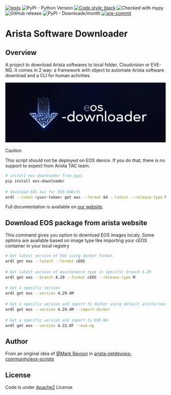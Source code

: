[![tests](https://github.com/titom73/eos-downloader/actions/workflows/pr-management.yml/badge.svg?event=push)](https://github.com/titom73/eos-downloader/actions/workflows/pr-management.yml)
![PyPI - Python Version](https://img.shields.io/pypi/pyversions/eos-downloader)
[![Code style: black](https://img.shields.io/badge/code%20style-black-000000.svg)](https://github.com/psf/black)
![Checked with mypy](http://www.mypy-lang.org/static/mypy_badge.svg)
![GitHub release](https://img.shields.io/github/v/release/titom73/arista-downloader)
![PyPI - Downloads/month](https://img.shields.io/pypi/dm/eos-downloader)
[![pre-commit](https://img.shields.io/badge/pre--commit-enabled-brightgreen?logo=pre-commit&logoColor=white)](https://github.com/pre-commit/pre-commit)

# Arista Software Downloader

## Overview

A project to download Arista softwares to local folder, Cloudvision or EVE-NG. It comes in 2 way: a framework with object to automate Arista software download and a CLI for human activities.

<img src='docs/imgs/logo.jpg' class="center" width="800px" />

> [!CAUTION]
> This script should not be deployed on EOS device. If you do that, there is no support to expect from Arista TAC team.

```bash
# install eos-downloader from pypi
pip install eos-downloader

# download EOS swi for EOS 64bits
ardl --token <your-token> get eos --format 64 --latest --release-type M
```

Full documentation is available on [our website](https://titom73.github.io/eos-downloader/).

## Download EOS package from arista website

This command gives you option to download EOS images localy. Some options are available based on image type like importing your cEOS container in your local registry

```bash
# Get latest version of EOS using docker format.
ardl get eos --latest --format cEOS

# Get latest version of maintenance type in specific branch 4.29
ardl get eos --branch 4.29 --format cEOS --release-type M

# Get a specific version
ardl get eos --version 4.29.4M

# Get a specific version and import to docker using default arista/ceos:{version}{release_type}
ardl get eos --version 4.29.4M --import-docker

# Get a specific version and import to EVE-NG
ardl get eos --version 4.33.0F --eve-ng
```

## Author

From an original idea of [@Mark Rayson](https://github.com/Sparky-python) in [arista-netdevops-community/eos-scripts](https://github.com/arista-netdevops-community/eos-scripts)

## License

Code is under [Apache2](https://github.com/titom73/eos-downloader/blob/main/LICENSE) License
